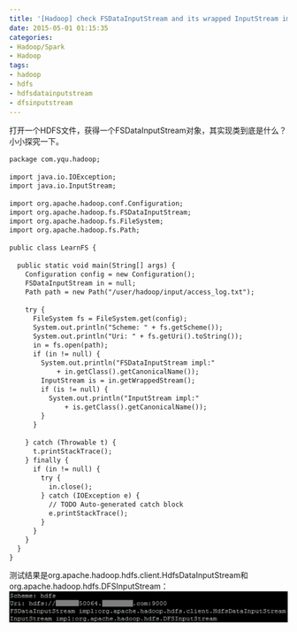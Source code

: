 ```yaml
---
title: '[Hadoop] check FSDataInputStream and its wrapped InputStream implementation'
date: 2015-05-01 01:15:35
categories: 
- Hadoop/Spark
- Hadoop
tags: 
- hadoop
- hdfs
- hdfsdatainputstream
- dfsinputstream
---
```

打开一个HDFS文件，获得一个FSDataInputStream对象，其实现类到底是什么？小小探究一下。
```
package com.yqu.hadoop;

import java.io.IOException;
import java.io.InputStream;

import org.apache.hadoop.conf.Configuration;
import org.apache.hadoop.fs.FSDataInputStream;
import org.apache.hadoop.fs.FileSystem;
import org.apache.hadoop.fs.Path;

public class LearnFS {

  public static void main(String[] args) {
    Configuration config = new Configuration();
    FSDataInputStream in = null;
    Path path = new Path("/user/hadoop/input/access_log.txt");

    try {
      FileSystem fs = FileSystem.get(config);
      System.out.println("Scheme: " + fs.getScheme());
      System.out.println("Uri: " + fs.getUri().toString());
      in = fs.open(path);
      if (in != null) {
        System.out.println("FSDataInputStream impl:"
            + in.getClass().getCanonicalName());
        InputStream is = in.getWrappedStream();
        if (is != null) {
          System.out.println("InputStream impl:"
              + is.getClass().getCanonicalName());
        }
      }

    } catch (Throwable t) {
      t.printStackTrace();
    } finally {
      if (in != null) {
        try {
          in.close();
        } catch (IOException e) {
          // TODO Auto-generated catch block
          e.printStackTrace();
        }
      }
    }
  }
}
```

测试结果是org.apache.hadoop.hdfs.client.HdfsDataInputStream和org.apache.hadoop.hdfs.DFSInputStream：
![[Hadoop] check FSDataInputStream and its wrapped InputStream implementation](/images/2015/5/0026uWfMzy78McPpTMR99.png)